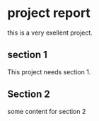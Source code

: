 # project report

this is a very exellent project.
## section 1

This project needs section 1.

## Section 2

some content for section 2



